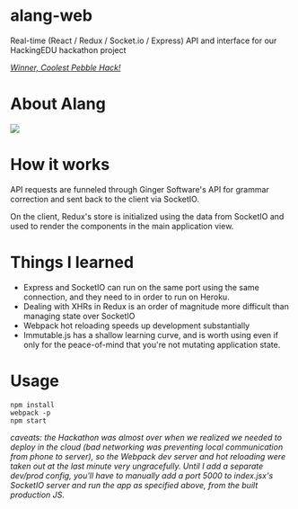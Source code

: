# alang-web
Real-time (React / Redux / Socket.io / Express) API and interface for our HackingEDU hackathon project

*[Winner, Coolest Pebble Hack!](http://devpost.com/software/alang)*

# About Alang
![](http://challengepost-s3-challengepost.netdna-ssl.com/photos/production/software_photos/000/312/730/datas/gallery.jpg)

# How it works
API requests are funneled through Ginger Software's API for grammar correction and sent back to the client via SocketIO.

On the client, Redux's store is initialized using the data from SocketIO and used to render the components in the main application view.

# Things I learned
  * Express and SocketIO can run on the same port using the same connection, and they need to in order to run on Heroku.
  * Dealing with XHRs in Redux is an order of magnitude more difficult than managing state over SocketIO
  * Webpack hot reloading speeds up development substantially
  * Immutable.js has a shallow learning curve, and is worth using even if only for the peace-of-mind that you're not mutating application state.
  
# Usage
```
npm install
webpack -p
npm start
```

_caveats: the Hackathon was almost over when we realized we needed to deploy in the cloud (bad networking was preventing local communication from phone to server), so the Webpack dev server and hot reloading were taken out at the last minute very ungracefully.  Until I add a separate dev/prod config, you'll have to manually add a port 5000 to index.jsx's SocketIO server and run the app as specified above, from the built production JS._


